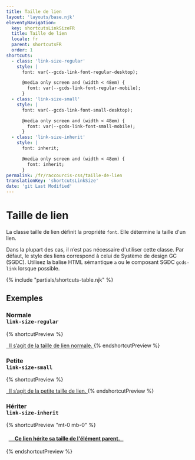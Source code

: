 ```yaml
---
title: Taille de lien
layout: 'layouts/base.njk'
eleventyNavigation:
  key: shortcutsLinkSizeFR
  title: Taille de lien
  locale: fr
  parent: shortcutsFR
  order: 1
shortcuts:
  - class: 'link-size-regular'
    style: |
      font: var(--gcds-link-font-regular-desktop);

      @media only screen and (width < 48em) {
        font: var(--gcds-link-font-regular-mobile);
      }
  - class: 'link-size-small'
    style: |
      font: var(--gcds-link-font-small-desktop);

      @media only screen and (width < 48em) {
        font: var(--gcds-link-font-small-mobile);
      }
  - class: 'link-size-inherit'
    style: |
      font: inherit;

      @media only screen and (width < 48em) {
        font: inherit;
      }
permalink: /fr/raccourcis-css/taille-de-lien
translationKey: 'shortcutsLinkSize'
date: 'git Last Modified'
---
```


# Taille de lien

La classe taille de lien définit la propriété `font`. Elle détermine la taille d'un lien.

<gcds-notice type="warning" notice-title-tag="h2" notice-title="Utiliser avec prudence">
  <gcds-text>Dans la plupart des cas, il n’est pas nécessaire d'utiliser cette classe. Par défaut, le style des liens correspond <gcds-link href="{{ links.link }}">à celui de Système de design GC (SGDC)</gcds-link>. Utilisez la balise HTML sémantique <code>a</code> ou le composant SGDC <code>gcds-link</code> lorsque possible.</gcds-text>
</gcds-notice>

{% include "partials/shortcuts-table.njk" %}

## Exemples

### Normale<br/>`link-size-regular`

{% shortcutPreview %}

<a href="#" class="link-size-regular">
  Il s’agit de la taille de lien normale.
</a>
{% endshortcutPreview %}

### Petite<br/>`link-size-small`

{% shortcutPreview %}

<a href="#" class="link-size-small">
  Il s’agit de la petite taille de lien.
</a>
{% endshortcutPreview %}

### Hériter<br/>`link-size-inherit`

{% shortcutPreview "mt-0 mb-0" %}

<h4>
  <a href="#" class="link-size-inherit">
    Ce lien hérite sa taille de l'élément parent.
  </a>
</h4>
{% endshortcutPreview %}
